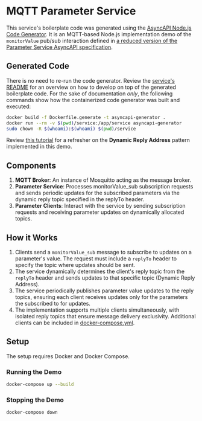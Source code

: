 # MQTT Parameter Service

This service's boilerplate code was generated using the [AsyncAPI Node.js Code Generator](https://github.com/asyncapi/nodejs-template). It is an MQTT-based Node.js implementation demo of the `monitorValue` pub/sub interaction defined in [a reduced version of the Parameter Service AsyncAPI specification](./Parameter.yaml).

## Generated Code
There is no need to re-run the code generator. Review the [service's README](./service/README.md) for an overview on how to develop on top of the generated boilerplate code. For the sake of documentation _only_, the following commands show how the containerized code generator was built and executed:

```bash
docker build -f Dockerfile.generate -t asyncapi-generator .
docker run --rm -v $(pwd)/service:/app/service asyncapi-generator
sudo chown -R $(whoami):$(whoami) $(pwd)/service
```

Review [this tutorial](https://www.asyncapi.com/docs/tutorials/getting-started/request-reply) for a refresher on the **Dynamic Reply Address** pattern implemented in this demo.

## Components
1. **MQTT Broker**: An instance of Mosquitto acting as the message broker.
2. **Parameter Service**: Processes monitorValue_sub subscription requests and sends periodic updates for the subscribed parameters via the dynamic reply topic specified in the replyTo header.
3. **Parameter Clients**: Interact with the service by sending subscription requests and receiving parameter updates on dynamically allocated topics.

## How it Works
1. Clients send a `monitorValue_sub` message to subscribe to updates on a parameter's value. The request must include a `replyTo` header to specify the topic where updates should be sent.
2. The service dynamically determines the client's reply topic from the `replyTo` header and sends updates to that specific topic (Dynamic Reply Address).
3. The service periodically publishes parameter value updates to the reply topics, ensuring each client receives updates only for the parameters the subscribed to for updates.
4. The implementation supports multiple clients simultaneously, with isolated reply topics that ensure message delivery exclusivity. Additional clients can be included in [docker-compose.yml](./docker-compose.yml).

## Setup
The setup requires Docker and Docker Compose.

### Running the Demo
```bash
docker-compose up --build
```

### Stopping the Demo
```bash
docker-compose down
```
